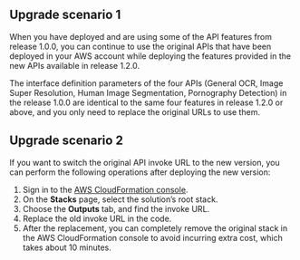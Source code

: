 ## Upgrade scenario 1

When you have deployed and are using some of the API features from release 1.0.0, you can continue to use the original APIs that have been deployed in your AWS account while deploying the features provided in the new APIs available in release 1.2.0. 

The interface definition parameters of the four APIs (General OCR, Image Super Resolution, Human Image Segmentation, Pornography Detection) in the release 1.0.0 are identical to the same four features in release 1.2.0 or above, and you only need to replace the original URLs to use them. 

## Upgrade scenario 2

If you want to switch the original API invoke URL to the new version, you can perform the following operations after deploying the new version:

1. Sign in to the [AWS CloudFormation console](https://console.aws.amazon.com/cloudformation/).
2. On the **Stacks** page, select the solution’s root stack.
3. Choose the **Outputs** tab, and find the invoke URL.
4. Replace the old invoke URL in the code.
5. After the replacement, you can completely remove the original stack in the AWS CloudFormation console to avoid incurring extra cost, which takes about 10 minutes.